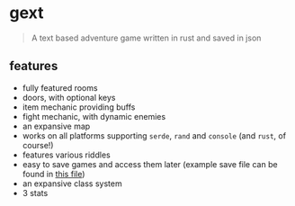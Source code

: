 # gext
> A text based adventure game written in rust and saved in json
## features
- fully featured rooms
- doors, with optional keys
- item mechanic providing buffs
- fight mechanic, with dynamic enemies
- an expansive map
- works on all platforms supporting `serde`, `rand` and `console` (and `rust`, of course!)
- features various riddles
- easy to save games and access them later (example save file can be found in [this file](gext.save.json))
- an expansive class system
- 3 stats